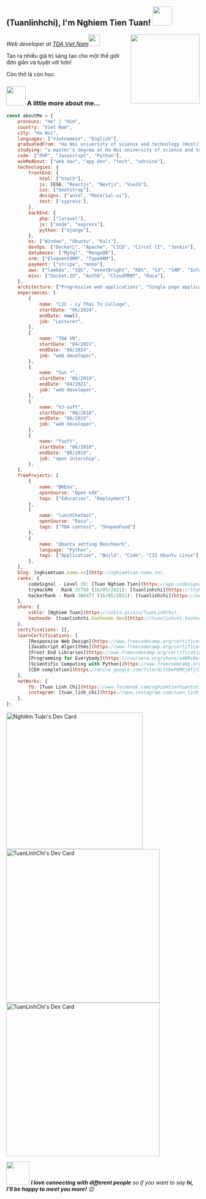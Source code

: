 <h2> (Tuanlinhchi), I'm Nghiem Tien Tuan! <img src="https://media.giphy.com/media/12oufCB0MyZ1Go/giphy.gif" width="50"></h2>
<img align='right' src="https://media.giphy.com/media/M9gbBd9nbDrOTu1Mqx/giphy.gif" height="180">
<p><em>Web developer at <a href="https://tda.company">TDA Viet Nam</a><img src="https://media.giphy.com/media/WUlplcMpOCEmTGBtBW/giphy.gif" width="30"> 
</em></p>
<p>Tạo ra nhiều giá trị sáng tạo cho một thế giới đơn giản và tuyệt vời hơn!</p>
<p>Còn thở là còn học.</p>

### <img src="https://media.giphy.com/media/VgCDAzcKvsR6OM0uWg/giphy.gif" width="50"> A little more about me...  

```javascript
const aboutMe = {
    pronouns: "He" | "Him",
    country: "Viet Nam",
    city: "Ha Noi",
    languages: ["Vietnamese", "English"],
    graduatedFrom: "Ha Noi university of science and technology (Hust)",
    studying: "a master's degree at Ha Noi university of science and technology (Hust)",
    code: ["PHP", "Javascript", "Python"],
    askMeAbout: ["web dev", "app dev", "tech", "adruino"],
    technologies: {
        frontEnd: {
            html: ["html5"],
            js: [ES6, "Reactjs", "Nextjs", "VueJS"],
            css: ["bootstrap"],
            designs: ["antd", "Material-ui"],
            test: ['cypress'],
        },
        backEnd: {
            php: ["laravel"],
            js: ["node", "express"],
            python: ["django"],
        },
        os: ["Window", "Ubuntu", "Kali"],
        devOps: ["Docker🐳", "Apache", "CICD", "Circel CI", "Jenkin"],
        databases: ["MySql", "MongoDB"],
        orm: ["EloquentORM", "TypeORM"],
        payment: ["stripe", "momo"],
        aws: ["lambda", "SQS", "eventBright", "RDS", "S3", "SAM", "Infa as code"],
        misc: ["Socket.IO", "Auth0", "CloudPRNT", "Rasa"],
    },
    architecture: ["Progressive web applications", "Single page applications"],
    experiences: [
        {
            name: "LIC - Ly Thai To College",
            startDate: "06/2024",
            endDate: now(),
            job: "Lecturer",
        },
        {
            name: "TDA VN",
            startDate: "04/2021",
            endDate: "06/2024",
            job: "web developer",
        },
        {
            name: "Sun *",
            startDate: "06/2019",
            endDate: "04/2021",
            job: "web developer",
        },
        {
            name: "VJ-soft",
            startDate: "08/2018",
            endDate: "06/2019",
            job: "web developer",
        },
        {
            name: "fsoft",
            startDate: "06/2018",
            endDate: "08/2018",
            job: "open intership",
        },
    ],
    freeProjects: [
        {
            name: "BKEdx",
            openSourse: "Open edX",
            tags: ["Education", "Deployment"]
        },
        {
            name: "lunchChatbot",
            openSourse: "Rasa",
            tags: ["TDA contest", "ShopeeFood"]
        },
        {
            name: "Ubuntu setting Benchmark",
            language: "Python",
            tags: ["Application", "Build", "Code", "CIS Ubuntu Linux"]
        },
    ],
    blog: [nghiemtuan.name.vn](http://nghiemtuan.name.vn),
    ranks: {
        codeSignal - Level 39: [Tuan Nghiem Tien](https://app.codesignal.com/profile/tnt_s),
        tryHackMe - Rank 37750 (16/05/2021): [tuanlinhchi](https://tryhackme.com/p/tuanlinhchi),
        hackerRank - Rank 386477 (16/05/2021): [tuanlinhchi](https://www.hackerrank.com/tuanlinhchi),
    },
    share: {
        viblo: [Nghiem Tuan](https://viblo.asia/u/TuanLinhChi),
        hashnode: [tuanlinhchi.hashnode.dev](https://tuanlinhchi.hashnode.dev),
    },
    certifications: [],
    learnCertifications: [
        [Responsive Web Design](https://www.freecodecamp.org/certification/tuanlinhchi/responsive-web-design),
        [JavaScript Algorithms](https://www.freecodecamp.org/certification/tuanlinhchi/javascript-algorithms-and-data-structures),
        [Front End Libraries](https://www.freecodecamp.org/certification/tuanlinhchi/front-end-libraries),
        [Programming for Everybody](https://coursera.org/share/a400c8e75ebce7354480ad0c3e80cea3),
        [Scientific Computing with Python](https://www.freecodecamp.org/certification/tuanlinhchi/scientific-computing-with-python-v7),
        [CEH completion](https://drive.google.com/file/d/1S6wPQMPj6TjY3MC4lJz9wgpBPOTTnqOe/view?usp=sharing),
    ],
    netWorks: {
        fb: [Tuan Linh Chi](https://www.facebook.com/nghiemtientuantnt),
        instagram: [tuan_linh_chi](https://www.instagram.com/tuan_linh_chi),
    },
};
```
<a href="https://app.daily.dev/tuntun"><img src="https://api.daily.dev/devcards/v2/ysX98GVImeCoutjgTTwqG.png?r=95l&type=default" width="356" alt="Nghiêm Tuân's Dev Card"/></a>
<a href="https://app.daily.dev/tuntun"><img src="https://api.daily.dev/devcards/23810f94050a479ca79a16440964485f.png?r=t0u" width="400" alt="TuanLinhChi's Dev Card"/></a>
<a href="https://app.daily.dev/TuanLinhChi"><img src="https://api.daily.dev/devcards/a1091e92fec245a5be8f0a5d68647038.png?r=wry" width="400" alt="TuanLinhChi's Dev Card"/></a>

<img src="https://media.giphy.com/media/LnQjpWaON8nhr21vNW/giphy.gif" width="60"> <em><b>I love connecting with different people</b> so if you want to say <b>hi, I'll be happy to meet you more!</b> 😊</em>
